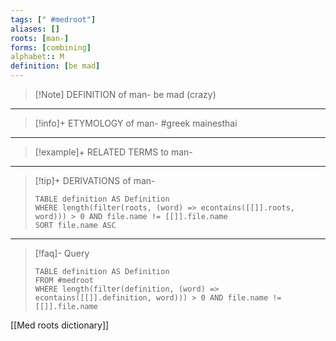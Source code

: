 ```yaml
---
tags: [" #medroot"]
aliases: []
roots: [man-]
forms: [combining]
alphabet:: M
definition: [be mad]
---
```

>[!Note] DEFINITION of man-
>be mad (crazy)
_____
>[!info]+ ETYMOLOGY of man-
>#greek mainesthai
_____
>[!example]+ RELATED TERMS to man-
>
_____
>[!tip]+ DERIVATIONS of man-
>```dataview
>TABLE definition AS Definition 
>WHERE length(filter(roots, (word) => econtains([[]].roots, word))) > 0 AND file.name != [[]].file.name
>SORT file.name ASC
>```
___
>[!faq]- Query
>```dataview
>TABLE definition AS Definition
>FROM #medroot
>WHERE length(filter(definition, (word) => econtains([[]].definition, word))) > 0 AND file.name != [[]].file.name
>```

[[Med roots dictionary]]